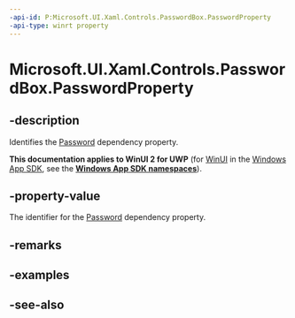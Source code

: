 ```yaml
---
-api-id: P:Microsoft.UI.Xaml.Controls.PasswordBox.PasswordProperty
-api-type: winrt property
---
```


<!-- Property syntax
public Windows.UI.Xaml.DependencyProperty PasswordProperty { get; }
-->

# Microsoft.UI.Xaml.Controls.PasswordBox.PasswordProperty

## -description
Identifies the [Password](passwordbox_password.md) dependency property.

**This documentation applies to WinUI 2 for UWP** (for [WinUI](/windows/apps/winui/winui3/) in the [Windows App SDK](/windows/apps/windows-app-sdk/), see the **[Windows App SDK namespaces](/windows/windows-app-sdk/api/winrt/)**).

## -property-value
The identifier for the [Password](passwordbox_password.md) dependency property.

## -remarks

## -examples

## -see-also

